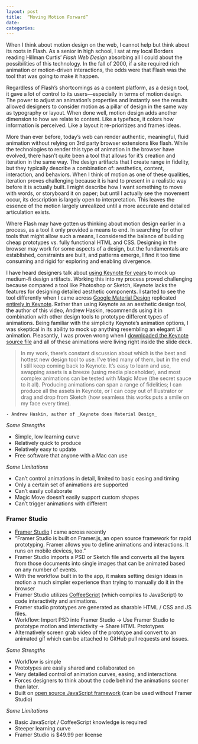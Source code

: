 ```yaml
---
layout: post
title:  “Moving Motion Forward”
date: 
categories:
---
```


When I think about motion design on the web, I cannot help but think about its roots in Flash. As a senior in high school, I sat at my local Borders reading Hillman Curtis’ _Flash Web Design_ absorbing all I could about the possibilities of this technology. In the fall of 2000, if a site required rich animation or motion-driven interactions, the odds were that Flash was the tool that was going to make it happen.

Regardless of Flash’s shortcomings as a content platform, as a design tool, it gave a lot of control to its users—especially in terms of motion design. The power to adjust an animation’s properties and instantly see the results allowed designers to consider motion as a pillar of design in the same way as typography or layout. When done well, motion design adds another dimension to how we relate to content. Like a typeface, it colors how information is perceived. Like a layout it re-prioritizes and frames ideas. 

More than ever before, today’s web can render authentic, meaningful, fluid animation without relying on 3rd party browser extensions like flash. While the technologies to render this type of animation in the browser have evolved, there hasn’t quite been a tool that allows for it’s creation and iteration in the same way. The design artifacts that I create range in fidelity, but they typically describe a combination of: aesthetics, content, interaction, and behaviors. When I think of motion as one of these qualities, iteration proves challenging because it is hard to present in a realistic way before it is actually built. I might describe how I want something to move with words, or storyboard it on paper; but until I actually see the movement occur, its description is largely open to interpretation. This leaves the essence of the motion largely unrealized until a more accurate and detailed articulation exists.

Where Flash may have gotten us thinking about motion design earlier in a process, as a tool it only provided a means to end. In searching for other tools that might allow such a means, I considered the balance of building cheap prototypes vs. fully functional HTML and CSS. Designing in the browser may work for some aspects of a design, but the fundamentals are established, constraints are built, and patterns emerge, I find it too time consuming and rigid for exploring and enabling divergence.

I have heard designers talk about [using Keynote for years](http://www.edenspiekermann.com/blog/espi-at-work-the-power-of-keynote) to mock up medium-fi design artifacts. Working this into my process proved challenging because compared a tool like Photoshop or Sketch, Keynote lacks the features for designing detailed aesthetic components. I started to see the tool differently when I came across [Google Material Design](http://www.google.com/design/spec/material-design/introduction.html) replicated [entirely in Keynote](http://vimeo.com/100377108). Rather than using Keynote as an aesthetic design tool, the author of this video, Andrew Haskin, recommends using it in combination with other design tools to prototype different types of animations. Being familiar with the simplicity Keynote’s animation options, I was skeptical in its ability to mock up anything resembling an elegant UI animation. Pleasantly, I was  proven wrong when I [downloaded the Keynote source file](https://app.box.com/s/q06fnhk09asgvx94a5gy) and all of these animations were living right inside the slide deck.

> In my work, there’s constant discussion about which is the best and hottest new design tool to use. I’ve tried many of them, but in the end I still keep coming back to Keynote. It’s easy to learn and use, swapping assets is a breeze (using media placeholder), and most complex animations can be tested with Magic Move (the secret sauce to it all). Producing animations can span a range of fidelities; I can produce all the assets in Keynote, or I can copy out of Illustrator or drag and drop from Sketch (how seamless this works puts a smile on my face every time).
	
	- Andrew Haskin, author of _Keynote does Material Design_

*Some Strengths*
- Simple, low learning curve
- Relatively quick to produce
- Relatively easy to update
- Free software that anyone with a Mac can use

*Some Limitations* 
- Can’t control animations in detail, limited to basic easing and timing
- Only a certain set of animations are supported
- Can’t easily collaborate
- Magic Move doesn’t easily support custom shapes
- Can’t trigger animations with different

### Framer Studio

- [Framer Studio](http://framerjs.com/) I came across recently
- “Framer Studio is built on Framer.js, an open source framework for rapid prototyping. Framer allows you to define animations and interactions. It runs on mobile devices, too.”
- Framer Studio imports a PSD or Sketch file and converts all the layers from those documents into single images that can be animated based on any number of events.
- With the workflow built in to the app, it makes setting design ideas in motion a much simpler experience than trying to manually do it in the browser
- Framer Studio utilizes [CoffeeScript](http://coffeescript.org/) (which compiles to JavaScript) to code interactivity and animations.
- Framer studio prototypes are generated as sharable HTML / CSS and JS files.
- Workflow: Import PSD into Framer Studio -> Use Framer Studio to prototype motion and interactivity -> Share HTML Prototypes
- Alternatively screen grab video of the prototype and convert to an animated gif which can be attached to GitHub pull requests and issues.

*Some Strengths*
- Workflow is simple
- Prototypes are easily shared and collaborated on
- Very detailed control of animation curves, easing, and interactions
- Forces designers to think about the code behind the animations sooner than later.
- Built on [open source JavaScript framework](http://framerjs.com/framerjs/) (can be used without Framer Studio)

*Some Limitations*
- Basic JavaScript / CoffeeScript knowledge is required
- Steeper learning curve
- Framer Studio is $49.99 per license
